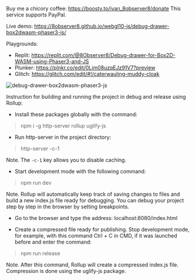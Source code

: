 Buy me a chicory coffee: https://boosty.to/ivan_8observer8/donate This service supports PayPal.

Live demo: https://8observer8.github.io/webgl10-js/debug-drawer-box2dwasm-phaser3-js/

Playgrounds:

- Replit: https://replit.com/@8Observer8/Debug-drawer-for-Box2D-WASM-using-Phaser3-and-JS
- Plunker: https://plnkr.co/edit/0Lim08uzqEJz91V7?preview
- Glitch: https://glitch.com/edit/#!/caterwauling-muddy-cloak

![debug-drawer-box2dwasm-phaser3-js](https://github.com/8Observer8/debug-drawer-box2dwasm-phaser3-js/assets/3908473/57c46db5-0dce-41c9-a7f3-123cbd54cf81)

Instruction for building and running the project in debug and release using Rollup:

- Install these packages globally with the command:

> npm i -g http-server rollup uglify-js

- Run http-server in the project directory:

> http-server -c-1

Note. The `-c-1` key allows you to disable caching.

- Start development mode with the following command:

> npm run dev

Note. Rollup will automatically keep track of saving changes to files and build a new index.js file ready for debugging. You can debug your project step by step in the browser by setting breakpoints.

- Go to the browser and type the address: localhost:8080/index.html

- Create a compressed file ready for publishing. Stop development mode, for example, with this command Ctrl + C in CMD, if it was launched before and enter the command:

> npm run release

Note. After this command, Rollup will create a compressed index.js file. Compression is done using the uglify-js package.
